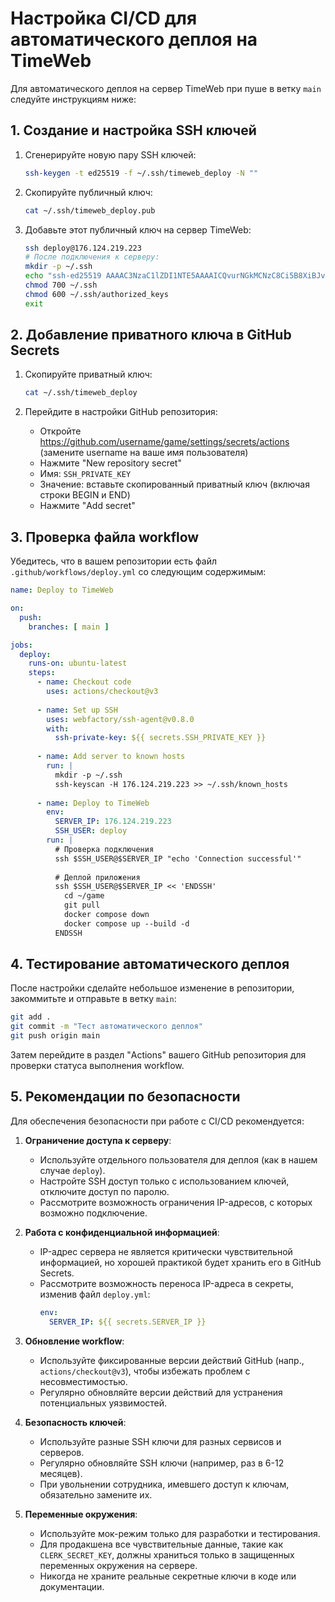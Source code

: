 # Настройка CI/CD для автоматического деплоя на TimeWeb

Для автоматического деплоя на сервер TimeWeb при пуше в ветку `main` следуйте инструкциям ниже:

## 1. Создание и настройка SSH ключей

1. Сгенерируйте новую пару SSH ключей:
   ```bash
   ssh-keygen -t ed25519 -f ~/.ssh/timeweb_deploy -N ""
   ```

2. Скопируйте публичный ключ:
   ```bash
   cat ~/.ssh/timeweb_deploy.pub
   ```

3. Добавьте этот публичный ключ на сервер TimeWeb:
   ```bash
   ssh deploy@176.124.219.223
   # После подключения к серверу:
   mkdir -p ~/.ssh
   echo "ssh-ed25519 AAAAC3NzaC1lZDI1NTE5AAAAICQvurNGkMCNzC8Ci5B8XiBJvqgJk9/4/29zSr5ISsFu stas@Noutbuk-Stas.local" >> ~/.ssh/authorized_keys
   chmod 700 ~/.ssh
   chmod 600 ~/.ssh/authorized_keys
   exit
   ```

## 2. Добавление приватного ключа в GitHub Secrets

1. Скопируйте приватный ключ:
   ```bash
   cat ~/.ssh/timeweb_deploy
   ```

2. Перейдите в настройки GitHub репозитория:
   - Откройте https://github.com/username/game/settings/secrets/actions (замените username на ваше имя пользователя)
   - Нажмите "New repository secret"
   - Имя: `SSH_PRIVATE_KEY`
   - Значение: вставьте скопированный приватный ключ (включая строки BEGIN и END)
   - Нажмите "Add secret"

## 3. Проверка файла workflow

Убедитесь, что в вашем репозитории есть файл `.github/workflows/deploy.yml` со следующим содержимым:

```yaml
name: Deploy to TimeWeb

on:
  push:
    branches: [ main ]

jobs:
  deploy:
    runs-on: ubuntu-latest
    steps:
      - name: Checkout code
        uses: actions/checkout@v3
      
      - name: Set up SSH
        uses: webfactory/ssh-agent@v0.8.0
        with:
          ssh-private-key: ${{ secrets.SSH_PRIVATE_KEY }}
      
      - name: Add server to known hosts
        run: |
          mkdir -p ~/.ssh
          ssh-keyscan -H 176.124.219.223 >> ~/.ssh/known_hosts
      
      - name: Deploy to TimeWeb
        env:
          SERVER_IP: 176.124.219.223
          SSH_USER: deploy
        run: |
          # Проверка подключения
          ssh $SSH_USER@$SERVER_IP "echo 'Connection successful'"
          
          # Деплой приложения
          ssh $SSH_USER@$SERVER_IP << 'ENDSSH'
            cd ~/game
            git pull
            docker compose down
            docker compose up --build -d
          ENDSSH
```

## 4. Тестирование автоматического деплоя

После настройки сделайте небольшое изменение в репозитории, закоммитьте и отправьте в ветку `main`:

```bash
git add .
git commit -m "Тест автоматического деплоя"
git push origin main
```

Затем перейдите в раздел "Actions" вашего GitHub репозитория для проверки статуса выполнения workflow.

## 5. Рекомендации по безопасности

Для обеспечения безопасности при работе с CI/CD рекомендуется:

1. **Ограничение доступа к серверу**: 
   - Используйте отдельного пользователя для деплоя (как в нашем случае `deploy`).
   - Настройте SSH доступ только с использованием ключей, отключите доступ по паролю.
   - Рассмотрите возможность ограничения IP-адресов, с которых возможно подключение.

2. **Работа с конфиденциальной информацией**:
   - IP-адрес сервера не является критически чувствительной информацией, но хорошей практикой будет хранить его в GitHub Secrets.
   - Рассмотрите возможность переноса IP-адреса в секреты, изменив файл `deploy.yml`:
     ```yaml
     env:
       SERVER_IP: ${{ secrets.SERVER_IP }}
     ```

3. **Обновление workflow**:
   - Используйте фиксированные версии действий GitHub (напр., `actions/checkout@v3`), чтобы избежать проблем с несовместимостью.
   - Регулярно обновляйте версии действий для устранения потенциальных уязвимостей.

4. **Безопасность ключей**:
   - Используйте разные SSH ключи для разных сервисов и серверов.
   - Регулярно обновляйте SSH ключи (например, раз в 6-12 месяцев).
   - При увольнении сотрудника, имевшего доступ к ключам, обязательно замените их.

5. **Переменные окружения**:
   - Используйте мок-режим только для разработки и тестирования.
   - Для продакшена все чувствительные данные, такие как `CLERK_SECRET_KEY`, должны храниться только в защищенных переменных окружения на сервере.
   - Никогда не храните реальные секретные ключи в коде или документации. 